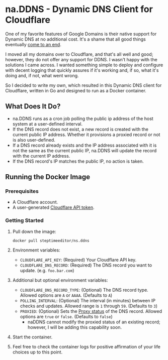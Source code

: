 # na.DDNS - Dynamic DNS Client for Cloudflare

One of my favorite features of Google Domains is their native support for Dynamic DNS at no additional cost. It's a shame that all good things eventually [come to an end](https://www.theverge.com/2023/6/16/23763340/google-domains-sunset-sell-squarespace).

I moved all my domains over to Cloudflare, and that's all well and good; however, they do not offer any support for DDNS. I wasn't happy with the solutions I came across. I wanted something simple to deploy and configure with decent logging that quickly assures if it's working and, if so, what it's doing and, if not, what went wrong. 

So I decided to write my own, which resulted in this Dynamic DNS client for Cloudflare, written in Go and designed to run as a Docker container.

## What Does It Do?

* na.DDNS runs as a cron job polling the public ip address of the host system at a user-defined interval.
* If the DNS record does not exist, a new record is created with the current public IP address. Whether it provisions a proxied record or not is also user-defined. 
* If a DNS record already exists and the IP address associated with it is not the same as the current public IP, na.DDNS will update the record with the current IP address.
* If the DNS record's IP matches the public IP, no action is taken.

## Running the Docker Image
### Prerequisites
* A Cloudflare account.
* A user-generated [Cloudflare API token](https://developers.cloudflare.com/fundamentals/api/get-started/create-token/).

### Getting Started
1. Pull down the image:
     ```shell
     docker pull steptimeeditor/ns.ddns
     ```
2. Environment variables:
   * `CLOUDFLARE_API_KEY`: (Required) Your Cloudflare API key.
   * `CLOUDFLARE_DNS_RECORD`: (Required) The DNS record you want to update. (e.g. `foo.bar.com`)

3. Additional but optional environment variables:
   * `CLOUDFLARE_DNS_RECORD_TYPE`: (Optional) The DNS record type. Allowed options are `A` or `AAAA`. (Defaults to `A`)
   * `POLLING_INTERVAL`: (Optional) The interval (in minutes) between IP checks and updates. Allowed range is `1` through `59`. (Defaults to `3`)
   * `PROXIED`: (Optional) Sets the [Proxy status](https://developers.cloudflare.com/dns/manage-dns-records/reference/proxied-dns-records/) of the DNS record. Allowed options are `true` or `false`. (Defaults to `false`)
     * naDDNS cannot modify the proxied status of an existing record; however, I will be adding this capability soon.

4. Start the container.
5. Feel free to check the container logs for positive affirmation of your life choices up to this point.

